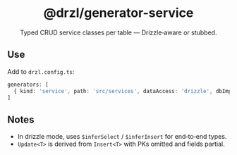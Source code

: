 <div align="center">

# @drzl/generator-service

Typed CRUD service classes per table — Drizzle‑aware or stubbed.

</div>

## Use

Add to `drzl.config.ts`:

```ts
generators: [
  { kind: 'service', path: 'src/services', dataAccess: 'drizzle', dbImportPath: 'src/db/connection', schemaImportPath: 'src/db/schemas' },
]
```

## Notes

- In drizzle mode, uses `$inferSelect` / `$inferInsert` for end‑to‑end types.
- `Update<T>` is derived from `Insert<T>` with PKs omitted and fields partial.
